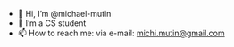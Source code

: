 - 👋 Hi, I’m @michael-mutin
- 👀 I’m a CS student
- 📫 How to reach me: via e-mail: michi.mutin@gmail.com

<!---
michael-mutin/michael-mutin is a ✨ special ✨ repository because its `README.md` (this file) appears on your GitHub profile.
You can click the Preview link to take a look at your changes.
--->
